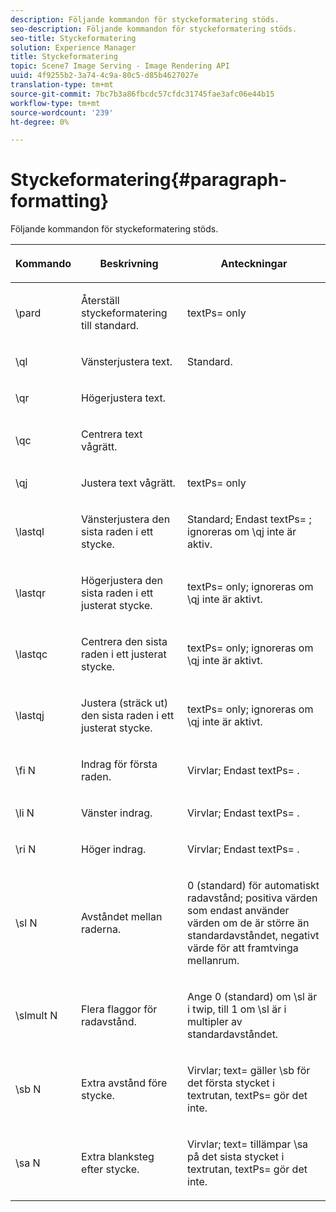 ```yaml
---
description: Följande kommandon för styckeformatering stöds.
seo-description: Följande kommandon för styckeformatering stöds.
seo-title: Styckeformatering
solution: Experience Manager
title: Styckeformatering
topic: Scene7 Image Serving - Image Rendering API
uuid: 4f9255b2-3a74-4c9a-80c5-d85b4627027e
translation-type: tm+mt
source-git-commit: 7bc7b3a86fbcdc57cfdc31745fae3afc06e44b15
workflow-type: tm+mt
source-wordcount: '239'
ht-degree: 0%

---
```



# Styckeformatering{#paragraph-formatting}

Följande kommandon för styckeformatering stöds.

<table id="table_5DD044E1C0614A29A2413557DF57197D"> 
 <thead> 
  <tr> 
   <th class="entry"> <p>Kommando </p> </th> 
   <th class="entry"> <p>Beskrivning </p> </th> 
   <th class="entry"> <p>Anteckningar </p> </th> 
  </tr> 
 </thead>
 <tbody> 
  <tr> 
   <td> <span class="codeph"> \pard  </span> </td> 
   <td> <p>Återställ styckeformatering till standard. </p> </td> 
   <td> <p> <span class="codeph"> textPs=  </span> only </p> </td> 
  </tr> 
  <tr> 
   <td> <span class="codeph"> \ql  </span> </td> 
   <td> <p>Vänsterjustera text. </p> </td> 
   <td> <p>Standard. </p> </td> 
  </tr> 
  <tr> 
   <td> <span class="codeph"> \qr  </span> </td> 
   <td> <p>Högerjustera text. </p> </td> 
   <td> <p> </p> </td> 
  </tr> 
  <tr> 
   <td> <span class="codeph"> \qc  </span> </td> 
   <td> <p>Centrera text vågrätt. </p> </td> 
   <td> <p> </p> </td> 
  </tr> 
  <tr> 
   <td> <span class="codeph"> \qj  </span> </td> 
   <td> <p>Justera text vågrätt. </p> </td> 
   <td> <p> <span class="codeph"> textPs=  </span> only </p> </td> 
  </tr> 
  <tr> 
   <td> <span class="codeph"> \lastql  </span> </td> 
   <td> <p>Vänsterjustera den sista raden i ett stycke. </p> </td> 
   <td> <p>Standard; Endast <span class="codeph"> textPs= </span>; ignoreras om <span class="codeph"> \qj </span>inte är aktiv. </p> </td> 
  </tr> 
  <tr> 
   <td> <span class="codeph"> \lastqr  </span> </td> 
   <td> <p>Högerjustera den sista raden i ett justerat stycke. </p> </td> 
   <td> <p> <span class="codeph"> textPs=  </span> only; ignoreras om  <span class="codeph"> \qj inte  </span> är aktivt. </p> </td> 
  </tr> 
  <tr> 
   <td> <span class="codeph"> \lastqc  </span> </td> 
   <td> <p>Centrera den sista raden i ett justerat stycke. </p> </td> 
   <td> <p> <span class="codeph"> textPs=  </span> only; ignoreras om  <span class="codeph"> \qj inte  </span>är aktivt. </p> </td> 
  </tr> 
  <tr> 
   <td> <span class="codeph"> \lastqj  </span> </td> 
   <td> <p>Justera (sträck ut) den sista raden i ett justerat stycke. </p> </td> 
   <td> <p> <span class="codeph"> textPs=  </span> only; ignoreras om  <span class="codeph"> \qj inte  </span>är aktivt. </p> </td> 
  </tr> 
  <tr> 
   <td> <span class="codeph"> \fi  <span class="varname"> N  </span> </span> </td> 
   <td> <p>Indrag för första raden. </p> </td> 
   <td> <p>Virvlar; Endast <span class="codeph"> textPs= </span>. </p> </td> 
  </tr> 
  <tr> 
   <td> <span class="codeph"> \li  <span class="varname"> N  </span> </span> </td> 
   <td> <p>Vänster indrag. </p> </td> 
   <td> <p>Virvlar; Endast <span class="codeph"> textPs= </span>. </p> </td> 
  </tr> 
  <tr> 
   <td> <span class="codeph"> \ri  <span class="varname"> N  </span> </span> </td> 
   <td> <p>Höger indrag. </p> </td> 
   <td> <p>Virvlar; Endast <span class="codeph"> textPs= </span>. </p> </td> 
  </tr> 
  <tr> 
   <td> <span class="codeph"> \sl  <span class="varname"> N  </span> </span> </td> 
   <td> <p>Avståndet mellan raderna. </p> </td> 
   <td> <p>0 (standard) för automatiskt radavstånd; positiva värden som endast använder värden om de är större än standardavståndet, negativt värde för att framtvinga mellanrum. </p> </td> 
  </tr> 
  <tr> 
   <td> <span class="codeph"> \slmult  <span class="varname"> N  </span> </span> </td> 
   <td> <p>Flera flaggor för radavstånd. </p> </td> 
   <td> <p>Ange 0 (standard) om <span class="codeph"> \sl </span> är i twip, till 1 om <span class="codeph"> \sl </span> är i multipler av standardavståndet. </p> </td> 
  </tr> 
  <tr> 
   <td> <span class="codeph"> \sb  <span class="varname"> N  </span> </span> </td> 
   <td> <p>Extra avstånd före stycke. </p> </td> 
   <td> <p>Virvlar; <span class="codeph"> text= </span>gäller <span class="codeph"> \sb </span> för det första stycket i textrutan, <span class="codeph"> textPs= </span> gör det inte. </p> </td> 
  </tr> 
  <tr> 
   <td> <span class="codeph"> \sa  <span class="varname"> N  </span> </span> </td> 
   <td> <p>Extra blanksteg efter stycke. </p> </td> 
   <td> <p>Virvlar; <span class="codeph"> text= </span> tillämpar <span class="codeph"> \sa </span> på det sista stycket i textrutan, <span class="codeph"> textPs= </span> gör det inte. </p> </td> 
  </tr> 
 </tbody> 
</table>

